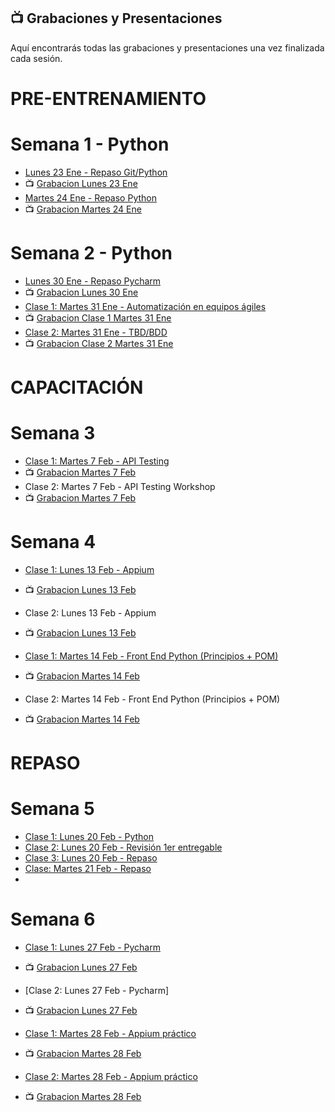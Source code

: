 ## 📺 Grabaciones y Presentaciones
Aquí encontrarás todas las grabaciones y presentaciones una vez finalizada cada sesión.

# PRE-ENTRENAMIENTO
# Semana 1 - Python
- [Lunes 23 Ene - Repaso Git/Python ](https://drive.google.com/file/d/1aOBS3WBkb2Wu83OD96jQzCdB3SSTYeCY/view?usp=sharing)
- 📺 [Grabacion Lunes 23 Ene](https://drive.google.com/file/d/1ilCrT7G-11k4v5Jr6eZkdSqGAZrhMLZJ/view?usp=sharing)
- [Martes 24 Ene - Repaso Python](https://drive.google.com/file/d/1Q8hn5TgSPkDJTGx0fINUHXM6Pcxy-2lF/view?usp=sharing)
- 📺 [Grabacion Martes 24 Ene](https://drive.google.com/file/d/1h4ANfgtsLcH9CpsFgnpYXG9FyzywYUOW/view?usp=sharing)

# Semana 2 - Python
- [Lunes 30 Ene - Repaso Pycharm](https://drive.google.com/file/d/1gtU2mGpx3UdgaL1KVT4ayXwPhfd4JsNQ/view?usp=sharing)
- 📺 [Grabacion Lunes 30 Ene](https://drive.google.com/file/d/1Dgl6ebRJlz5ck4054rt9XyNaCHmgwf-X/view?usp=sharing)
- [Clase 1: Martes 31 Ene - Automatización en equipos ágiles](https://drive.google.com/file/d/1f4InOW4dv7zirmE8aaRfGO48h50Npf3R/view?usp=sharing)
- 📺 [Grabacion Clase 1 Martes 31 Ene](https://drive.google.com/file/d/1r8TOnh-9jnAXJkLml2hOUa29Qvv5hg96/view?usp=sharing)
- [Clase 2: Martes 31 Ene - TBD/BDD](https://drive.google.com/file/d/1ItxlirbxeNjGuUtFwp6hH8FZzzFh7MT0/view?usp=sharing)
- 📺 [Grabacion Clase 2 Martes 31 Ene](https://drive.google.com/file/d/1vrZ1l59Bi1eNjT_szOVH2kjpOAJ91yal/view?usp=sharing)

# CAPACITACIÓN
# Semana 3
- [Clase 1: Martes 7 Feb - API Testing](https://drive.google.com/file/d/17MUyfKZ1IAkA6WjzY9uuFClpUA710PYF/view?usp=sharing)
- 📺 [Grabacion Martes 7 Feb](https://drive.google.com/file/d/1uPjF4XWL6qLqBr5RP41Q6AB4FXARZZ5A/view?usp=sharing)
- Clase 2: Martes 7 Feb - API Testing Workshop
- 📺 [Grabacion Martes 7 Feb](https://drive.google.com/file/d/1zANkjBDHwqRkyM8ITANKCWKLBKioHL5J/view?usp=sharing)

# Semana 4
- [Clase 1: Lunes 13 Feb - Appium](https://drive.google.com/file/d/1i4w87r6DyS8H5mLHiitMFscVFre9vtP2/view?usp=sharing)
- 📺 [Grabacion Lunes 13 Feb](https://drive.google.com/file/d/1k4U0eMAAjlC2a-N8v2rJWtD79QW8pw2w/view?usp=sharing)
- Clase 2: Lunes 13 Feb - Appium
- 📺 [Grabacion Lunes 13 Feb](https://drive.google.com/file/d/1vrZ1l59Bi1eNjT_szOVH2kjpOAJ91yal/view?usp=sharing)

- [Clase 1: Martes 14 Feb - Front End Python (Principios + POM)](https://drive.google.com/file/d/1VQEIKbY7PJRwuwWOeTKTqbKhj9RTRvjk/view?usp=sharing)
- 📺 [Grabacion Martes 14 Feb](https://drive.google.com/file/d/1mZgN3ye71-MnnN7McAMJEwsyTcrY4Nq-/view?usp=sharing)
- Clase 2: Martes 14 Feb - Front End Python (Principios + POM)
- 📺 [Grabacion Martes 14 Feb](https://drive.google.com/file/d/14Rw7Se0bB-7XvfVITG9rDjelBV8ck8Hb/view?usp=sharing)

# REPASO
# Semana 5
- [Clase 1: Lunes 20 Feb - Python](https://drive.google.com/file/d/1i3QJcoD70_hxbHXQpaFWcffHAFNJ_o8Y/view?usp=sharing)
- [Clase 2: Lunes 20 Feb - Revisión 1er entregable](https://drive.google.com/file/d/1LZRgjx0V1ucIdT6W8R_2NarJO1iOkm3d/view?usp=sharing)
- [Clase 3: Lunes 20 Feb - Repaso](https://drive.google.com/file/d/1NynP09G6JQNieJs-mqeiGEeen8OZ-3v7/view?usp=sharing)
- [Clase: Martes 21 Feb - Repaso](https://drive.google.com/file/d/1fDwwz6WZ11TtiM1IXJ26JeFOmoOyTqK1/view?usp=sharing)
- 

# Semana 6
- [Clase 1: Lunes 27 Feb - Pycharm](https://drive.google.com/file/d/17fVmxTM-s7fFq5UV2uxYiPJQwN-7u5v7/view?usp=sharing)
- 📺 [Grabacion Lunes 27 Feb]()
- [Clase 2: Lunes 27 Feb - Pycharm]
- 📺 [Grabacion Lunes 27 Feb]()

- [Clase 1: Martes 28 Feb - Appium práctico](https://drive.google.com/file/d/12N3JRBaiuWJQ_KfJydu7I_DCxUQi813U/view?usp=sharing)
- 📺 [Grabacion Martes 28 Feb]()
- [Clase 2: Martes 28 Feb - Appium práctico]()
- 📺 [Grabacion Martes 28 Feb]()


